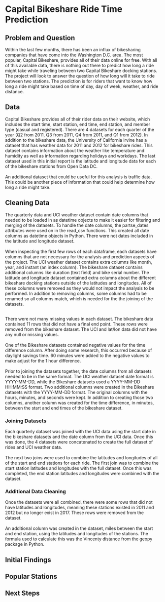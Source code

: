 # Capital Bikeshare Ride Time Prediction
## Problem and Question
Within the last few months, there has been an influx of bikesharing companies that have come into the Washington D.C. area. The most popular, Capital Bikeshare, provides all of their data online for free. With all of this available data, there is nothing out there to predict how long a ride might take while traveling between two Capital Bikeshare docking stations. The project will look to answer the question of how long will it take to ride between two stations. The prediction is for riders that want to know how long a ride might take based on time of day, day of week, weather, and ride distance.

## Data
Capital Bikeshare provides all of their rider data on their website, which includes the start time, start station, end time, end station, and member type (casual and registered). There are 4 datasets for each quarter of the year (Q2 from 2011, Q3 from 2011, Q4 from 2011, and Q1 from 2012). In addition to the bikeshare data, the University of California Irvine has a dataset that has weather data for 2011 and 2012 for bikeshare rides. This dataset contains information about the weather like temperature and humidity as well as information regarding holidays and workdays. The last dataset used in this initial report is the latitude and longitude data for each of the bikeshare stations from Open Data DC.
<br>
<br>
An additional dataset that could be useful for this analysis is traffic data. This could be another piece of information that could help determine how long a ride might take.

## Cleaning Data
The quarterly data and UCI weather dataset contain date columns that needed to be loaded in as datetime objects to make it easier for filtering and merging of the datasets. To handle the date columns, the partse_dates attributes were used on in the read_csv functions. This created all date columns as datetime objects in Python. There were not dates included in the latitude and longitude dataset.
<br>
<br>
When inspecting the first few rows of each dataframe, each datasets have columns that are not necessary for the analysis and prediction aspects of the project. The UCI weather dataset contains extra columns like month, year, and instant (an index column). The bikeshare dataset contains additional columns like duration (text field) and bike serial number. The latitude and longitude dataset contained extra columns about the different bikeshare docking stations outside of the latitudes and longitudes. All of these columns were removed as they would not impact the analysis to be performed. In addition to removing columns, some columns had to be renamed so all columns match, which is needed for the the joining of the datasets. 
<br>
<br>

There were not many missing values in each dataset. The bikeshare data contained 11 rows that did not have a final end point. These rows were removed from the bikeshare dataset. The UCI and lat/lon data did not have any null or missing values. 
<br>
<br>
One of the Bikeshare datasets contained negative values for the time difference column. After doing some research, this occurred because of daylight savings time. 60 minutes were added to the negative values to make adjust for the 1 hour difference. 
<br>
<br>
Prior to joining the datasets together, the date columns from all datasets needed to be in the same format. The UCI weather dataset date format is YYYY-MM-DD, while the Bikeshare datasets used a YYYY-MM-DD HH:MM:SS format. Two additional columns were created in the Bikeshare datasets with the YYYY-MM-DD format. The original columns with the hours, minutes, and seconds were kept. In addition to creating those two columns, another column was created for the time difference, in minutes, between the start and end times of the bikeshare dataset.

### Joining Datasets
Each quarterly dataset was joined with the UCI data using the start date in the bikeshare datasets and the date column from the UCI data. Once this was done, the 4 datasets were concatenated to create the full dataset of rides and UCI weather data. 
<br>
<br>
The next two joins were used to combine the latitudes and longitudes of all of the start and end stations for each ride. The first join was to combine the start station latitudes and longitudes with the full dataset. Once this was completed, the end station latitudes and longitudes were combined with the dataset. 

### Additional Data Cleaning
Once the datasets were all combined, there were some rows that did not have latitudes and longitudes, meaning these stations existed in 2011 and 2012 but no longer exist in 2017. These rows were removed from the dataset.
<br>
<br>
An additional column was created in the dataset, miles between the start and end station, using the latitudes and longitudes of the stations. The formula used to calculate this was the Vincenty distance from the geopy package in Python.

## Initial Findings

## Popular Stations

## Next Steps
